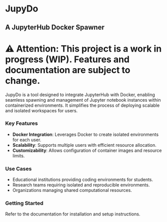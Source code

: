 # JupyDo
## A JupyterHub Docker Spawner

# ⚠️ **Attention:** This project is a work in progress (WIP). Features and documentation are subject to change.

JupyDo is a tool designed to integrate JupyterHub with Docker, enabling seamless spawning and management of Jupyter notebook instances within containerized environments. It simplifies the process of deploying scalable and isolated workspaces for users.

### Key Features
- **Docker Integration**: Leverages Docker to create isolated environments for each user.
- **Scalability**: Supports multiple users with efficient resource allocation.
- **Customizability**: Allows configuration of container images and resource limits.

### Use Cases
- Educational institutions providing coding environments for students.
- Research teams requiring isolated and reproducible environments.
- Organizations managing shared computational resources.

### Getting Started
Refer to the documentation for installation and setup instructions.

